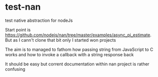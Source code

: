 # test-nan
test native abstraction for nodeJs 

Start point is https://github.com/nodejs/nan/tree/master/examples/async_pi_estimate.
But as I cann't clone that bit only I started won projects

The aim is to managed to fathom how passing string from JavaScript to C works and how to invoke a callback with a string response back

It should be easy but corrent documentation within nan project is rather confusing

